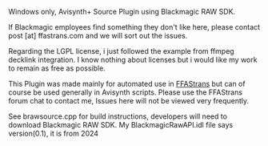 Windows only, Avisynth+ Source Plugin using Blackmagic RAW SDK.

If Blackmagic employees find something they don't like here, please contact post [at] ffastrans.com and we will sort out the issues.

Regarding the LGPL license, i just followed the example from ffmpeg decklink integration. I know nothing about licenses but i would like my work to remain as free as possible.

This Plugin was made mainly for automated use in [FFAStrans](https://ffastrans.com/) but can of course be used generally in Avisynth scripts.
Please use the FFAStrans forum chat to contact me, Issues here will not be viewed very frequently.

See brawsource.cpp for build instructions, developers will need to download Blackmagic RAW SDK.
My BlackmagicRawAPI.idl file says version(0.1), it is from 2024



